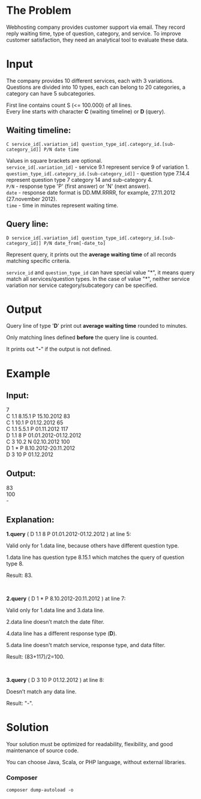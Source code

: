 # The Problem

Webhosting company provides customer support via email. They record reply waiting time, type of question, category, and service. To improve customer satisfaction, they need an analytical tool to evaluate these data.

# Input

The company provides 10 different services, each with 3 variations. Questions are divided into 10 types, each can belong to 20 categories, a category can have 5 subcategories.

First line contains count S (<= 100.000) of all lines.\
Every line starts with character **C** (waiting timeline) or **D** (query).

## Waiting timeline:

```C service_id[.variation_id] question_type_id[.category_id.[sub-category_id]] P/N date time```

Values in square brackets are optional.\
`service_id[.variation_id]` - service 9.1 represent service 9 of variation 1.\
`question_type_id[.category_id.[sub-category_id]]` - question type 7.14.4 represent question type 7 category 14 and sub-category 4.\
`P/N` - response type 'P' (first answer) or 'N' (next answer).\
`date` - response date format is DD.MM.RRRR, for example, 27.11.2012 (27.november 2012).\
`time` - time in minutes represent waiting time.

## Query line:

```D service_id[.variation_id] question_type_id[.category_id.[sub-category_id]] P/N date_from[-date_to]```

Represent query, it prints out the **average waiting time** of all records matching specific criteria.

`service_id` and `question_type_id` can have special value "\*", it means query match all services/question types. In the case of value "\*", neither service variation nor service category/subcategory can be specified.

# Output

Query line of type '**D**' print out **average waiting time** rounded to minutes.

Only matching lines defined **before** the query line is counted.

It prints out "**-**" if the output is not defined.

# Example

## Input:

7\
C 1.1 8.15.1 P 15.10.2012 83\
C 1 10.1 P 01.12.2012 65\
C 1.1 5.5.1 P 01.11.2012 117\
D 1.1 8 P 01.01.2012-01.12.2012\
C 3 10.2 N 02.10.2012 100\
D 1 * P 8.10.2012-20.11.2012\
D 3 10 P 01.12.2012

## Output:

83\
100\
\-

## Explanation:

**1.query** ( D 1.1 8 P 01.01.2012-01.12.2012 ) at line 5:

Valid only for 1.data line, because others have different question type.

1.data line has question type 8.15.1 which matches the query of question type 8.

Result: 83.

<br />

**2.query** ( D 1 * P 8.10.2012-20.11.2012 ) at line 7:

Valid only for 1.data line and 3.data line.

2.data line doesn’t match the date filter.

4.data line has a different response type (**D**).

5.data line doesn't match service, response type, and data filter.

Result: (83+117)/2=100.

<br />

**3.query** ( D 3 10 P 01.12.2012 ) at line 8:

Doesn’t match any data line.

Result: "-".

# Solution

Your solution must be optimized for readability, flexibility, and good maintenance of source code.

You can choose Java, Scala, or PHP language, without external libraries.

### Composer

```composer dump-autoload -o```
